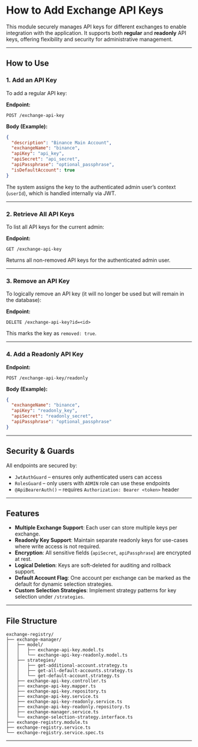 # How to Add Exchange API Keys

This module securely manages API keys for different exchanges to enable integration with the application. It supports both **regular** and **readonly** API keys, offering flexibility and security for administrative management.

---

## How to Use

### 1. **Add an API Key**

To add a regular API key:

**Endpoint:**

```
POST /exchange-api-key
```

**Body (Example):**

```json
{
  "description": "Binance Main Account",
  "exchangeName": "binance",
  "apiKey": "api_key",
  "apiSecret": "api_secret",
  "apiPassphrase": "optional_passphrase",
  "isDefaultAccount": true
}
```

The system assigns the key to the authenticated admin user’s context (`userId`), which is handled internally via JWT.

---

### 2. **Retrieve All API Keys**

To list all API keys for the current admin:

**Endpoint:**

```
GET /exchange-api-key
```

Returns all non-removed API keys for the authenticated admin user.

---

### 3. **Remove an API Key**

To logically remove an API key (it will no longer be used but will remain in the database):

**Endpoint:**

```
DELETE /exchange-api-key?id=<id>
```

This marks the key as `removed: true`.

---

### 4. **Add a Readonly API Key**

**Endpoint:**

```
POST /exchange-api-key/readonly
```

**Body (Example):**

```json
{
  "exchangeName": "binance",
  "apiKey": "readonly_key",
  "apiSecret": "readonly_secret",
  "apiPassphrase": "optional_passphrase"
}
```

---

## Security & Guards

All endpoints are secured by:

* `JwtAuthGuard` – ensures only authenticated users can access
* `RolesGuard` – only users with `ADMIN` role can use these endpoints
* `@ApiBearerAuth()` – requires `Authorization: Bearer <token>` header

---

## Features

* **Multiple Exchange Support**: Each user can store multiple keys per exchange.
* **Readonly Key Support**: Maintain separate readonly keys for use-cases where write access is not required.
* **Encryption**: All sensitive fields (`apiSecret`, `apiPassphrase`) are encrypted at rest.
* **Logical Deletion**: Keys are soft-deleted for auditing and rollback support.
* **Default Account Flag**: One account per exchange can be marked as the default for dynamic selection strategies.
* **Custom Selection Strategies**: Implement strategy patterns for key selection under `/strategies`.

---

## File Structure

```
exchange-registry/
├── exchange-manager/
│   ├── model/
│   │   ├── exchange-api-key.model.ts
│   │   └── exchange-api-key-readonly.model.ts
│   ├── strategies/
│   │   ├── get-additional-account.strategy.ts
│   │   ├── get-all-default-accounts.strategy.ts
│   │   └── get-default-account.strategy.ts
│   ├── exchange-api-key.controller.ts
│   ├── exchange-api-key.mapper.ts
│   ├── exchange-api-key.repository.ts
│   ├── exchange-api-key.service.ts
│   ├── exchange-api-key-readonly.service.ts
│   ├── exchange-api-key-readonly.repository.ts
│   ├── exchange-manager.service.ts
│   └── exchange-selection-strategy.interface.ts
├── exchange-registry.module.ts
├── exchange-registry.service.ts
└── exchange-registry.service.spec.ts
```

---